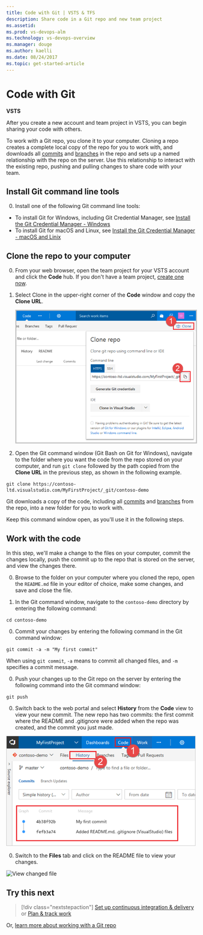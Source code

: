 ```yaml
---
title: Code with Git | VSTS & TFS
description: Share code in a Git repo and new team project 
ms.assetid: 
ms.prod: vs-devops-alm
ms.technology: vs-devops-overview
ms.manager: douge
ms.author: kaelli
ms.date: 08/24/2017
ms.topic: get-started-article
---
```

[//]: # (monikerRange: 'vsts')

# Code with Git

**VSTS**

After you create a new account and team project in VSTS, you can begin sharing your code with others. 

To work with a Git repo, you clone it to your computer. Cloning a repo creates a complete local copy of the repo for you to work with, and downloads all [commits](../git/tutorial/commits.md) and [branches](../git/tutorial/branches.md) in the repo and sets up a named relationship with the repo on the server. Use this relationship to interact with the existing repo, pushing and pulling changes to share code with your team. 

## Install Git command line tools 

0. Install one of the following Git command line tools:

  - To install Git for Windows, including Git Credential Manager, see [Install the Git Credential Manager - Windows](../git/set-up-credential-managers.md#windows)
  - To install Git for macOS and Linux, see [Install the Git Credential Manager - macOS and Linix](../git/set-up-credential-managers.md#macos-and-linux)

## Clone the repo to your computer

0. From your web browser, open the team project for your VSTS account and click the **Code** hub. If you don't have a team project, [create one now](sign-up-invite-teammates.md). 
 
0. Select Clone in the upper-right corner of the **Code** window and copy the **Clone URL**.

	<img src="_img/code-with-git-clone-repo.png" alt="Retrieve the clone URL" style="border: 2px solid #C3C3C3;" />

0. Open the Git command window (Git Bash on Git for Windows), navigate to the folder where you want the code from the repo stored on your computer, and run `git clone` followed by the path copied from the **Clone URL** in the previous step, as shown in the following example.

  ```
  git clone https://contoso-ltd.visualstudio.com/MyFirstProject/_git/contoso-demo
  ```
  Git downloads a copy of the code, including all [commits](../git/tutorial/commits.md) and [branches](../git/tutorial/branches.md) from the repo, into a new folder for you to work with.

  Keep this command window open, as you'll use it in the following steps.

## Work with the code

In this step, we'll make a change to the files on your computer, commit the changes locally, push the commit up to the repo that is stored on the server, and view the changes there.

0. Browse to the folder on your computer where you cloned the repo, open the `README.md` file in your editor of choice, make some changes, and save and close the file.

0. In the Git command window, navigate to the `contoso-demo` directory by entering the following command: 

  ```
  cd contoso-demo
  ```

0. Commit your changes by entering the following command in the Git command window:

  ```
  git commit -a -m "My first commit"
  ```

  When using `git commit`, `-a` means to commit all changed files, and `-m` specifies a commit message.

0. Push your changes up to the Git repo on the server by entering the following command into the Git command window:

  ```
  git push
  ```

0. Switch back to the web portal and select **History** from the **Code** view to view your new commit. The new repo has two commits: the first commit where the README and .gitignore were added when the repo was created, and the commit you just made.

  ![View commit history](../git/_img/repo-mgmt/commit-push.png)

0. Switch to the **Files** tab and click on the README file to view your changes.

  ![View changed file](../git/_img/repo-mgmt/readme-changed-file.png)  

## Try this next  

> [!div class="nextstepaction"]
> [Set up continuous integration & delivery](../build-release/actions/ci-cd-part-1.md?toc=/vsts/user-guide/toc.json&bc=/vsts/user-guide/breadcrumb/toc.json)
> or
> [Plan & track work](plan-track-work.md)

Or, [learn more about working with a Git repo](../git/index.md)